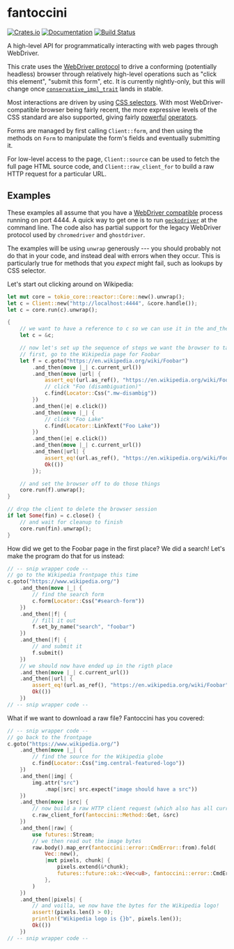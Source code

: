 # fantoccini

[![Crates.io](https://img.shields.io/crates/v/fantoccini.svg)](https://crates.io/crates/fantoccini)
[![Documentation](https://docs.rs/fantoccini/badge.svg)](https://docs.rs/fantoccini/)
[![Build Status](https://travis-ci.org/jonhoo/fantoccini.svg?branch=master)](https://travis-ci.org/jonhoo/fantoccini)

A high-level API for programmatically interacting with web pages through WebDriver.

This crate uses the [WebDriver protocol] to drive a conforming (potentially headless) browser
through relatively high-level operations such as "click this element", "submit this form", etc.
It is currently nightly-only, but this will change once
[`conservative_impl_trait`](https://github.com/rust-lang/rust/issues/34511) lands in stable.

Most interactions are driven by using [CSS selectors]. With most WebDriver-compatible browser
being fairly recent, the more expressive levels of the CSS standard are also supported, giving
fairly [powerful] [operators].

Forms are managed by first calling `Client::form`, and then using the methods on `Form` to
manipulate the form's fields and eventually submitting it.

For low-level access to the page, `Client::source` can be used to fetch the full page HTML
source code, and `Client::raw_client_for` to build a raw HTTP request for a particular URL.

## Examples

These examples all assume that you have a [WebDriver compatible] process running on port 4444.
A quick way to get one is to run [`geckodriver`] at the command line. The code also has
partial support for the legacy WebDriver protocol used by `chromedriver` and `ghostdriver`.

The examples will be using `unwrap` generously --- you should probably not do that in your
code, and instead deal with errors when they occur. This is particularly true for methods that
you *expect* might fail, such as lookups by CSS selector.

Let's start out clicking around on Wikipedia:

```rust
let mut core = tokio_core::reactor::Core::new().unwrap();
let c = Client::new("http://localhost:4444", &core.handle());
let c = core.run(c).unwrap();

{
    // we want to have a reference to c so we can use it in the and_thens below
    let c = &c;

    // now let's set up the sequence of steps we want the browser to take
    // first, go to the Wikipedia page for Foobar
    let f = c.goto("https://en.wikipedia.org/wiki/Foobar")
        .and_then(move |_| c.current_url())
        .and_then(move |url| {
            assert_eq!(url.as_ref(), "https://en.wikipedia.org/wiki/Foobar");
            // click "Foo (disambiguation)"
            c.find(Locator::Css(".mw-disambig"))
        })
        .and_then(|e| e.click())
        .and_then(move |_| {
            // click "Foo Lake"
            c.find(Locator::LinkText("Foo Lake"))
        })
        .and_then(|e| e.click())
        .and_then(move |_| c.current_url())
        .and_then(|url| {
            assert_eq!(url.as_ref(), "https://en.wikipedia.org/wiki/Foo_Lake");
            Ok(())
        });

    // and set the browser off to do those things
    core.run(f).unwrap();
}

// drop the client to delete the browser session
if let Some(fin) = c.close() {
    // and wait for cleanup to finish
    core.run(fin).unwrap();
}
```

How did we get to the Foobar page in the first place? We did a search!
Let's make the program do that for us instead:

```rust
// -- snip wrapper code --
// go to the Wikipedia frontpage this time
c.goto("https://www.wikipedia.org/")
    .and_then(move |_| {
        // find the search form
        c.form(Locator::Css("#search-form"))
    })
    .and_then(|f| {
        // fill it out
        f.set_by_name("search", "foobar")
    })
    .and_then(|f| {
        // and submit it
        f.submit()
    })
    // we should now have ended up in the rigth place
    .and_then(move |_| c.current_url())
    .and_then(|url| {
        assert_eq!(url.as_ref(), "https://en.wikipedia.org/wiki/Foobar");
        Ok(())
    })
// -- snip wrapper code --
```

What if we want to download a raw file? Fantoccini has you covered:

```rust
// -- snip wrapper code --
// go back to the frontpage
c.goto("https://www.wikipedia.org/")
    .and_then(move |_| {
        // find the source for the Wikipedia globe
        c.find(Locator::Css("img.central-featured-logo"))
    })
    .and_then(|img| {
        img.attr("src")
            .map(|src| src.expect("image should have a src"))
    })
    .and_then(move |src| {
        // now build a raw HTTP client request (which also has all current cookies)
        c.raw_client_for(fantoccini::Method::Get, &src)
    })
    .and_then(|raw| {
        use futures::Stream;
        // we then read out the image bytes
        raw.body().map_err(fantoccini::error::CmdError::from).fold(
            Vec::new(),
            |mut pixels, chunk| {
                pixels.extend(&*chunk);
                futures::future::ok::<Vec<u8>, fantoccini::error::CmdError>(pixels)
            },
        )
    })
    .and_then(|pixels| {
        // and voilla, we now have the bytes for the Wikipedia logo!
        assert!(pixels.len() > 0);
        println!("Wikipedia logo is {}b", pixels.len());
        Ok(())
    })
// -- snip wrapper code --
```

[WebDriver protocol]: https://www.w3.org/TR/webdriver/
[CSS selectors]: https://developer.mozilla.org/en-US/docs/Web/CSS/CSS_Selectors
[powerful]: https://developer.mozilla.org/en-US/docs/Web/CSS/Pseudo-classes
[operators]: https://developer.mozilla.org/en-US/docs/Web/CSS/Attribute_selectors
[WebDriver compatible]: https://github.com/Fyrd/caniuse/issues/2757#issuecomment-304529217
[`geckodriver`]: https://github.com/mozilla/geckodriver
